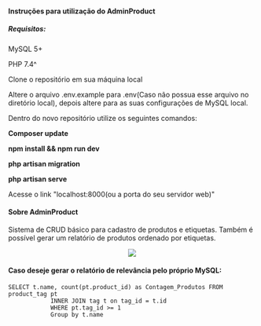<h4>Instruções para utilização do AdminProduct</h4>
<h5>Requisitos:</h5>
<p>MySQL 5+</p>
<p>PHP 7.4^</p>
<p>
    Clone o repositório em sua máquina local
</p>
<p>
    Altere o arquivo .env.example para .env(Caso não possua esse arquivo no diretório local), depois 
    altere para as suas configurações de MySQL local.
</p>
<p>
    Dentro do novo repositório utilize os seguintes comandos:
    <p><b>Composer update</b></p>
    <p><b>npm install && npm run dev</b></p>
    <p><b>php artisan migration</b></p>
    <p><b>php artisan serve</b></p>
</p>
<p>
    Acesse o link "localhost:8000(ou a porta do seu servidor web)"
</p>

<h4>Sobre AdminProduct</h4>
<p>
    Sistema de CRUD básico para cadastro de produtos e etiquetas. Também é possível gerar um 
    relatório de produtos ordenado por etiquetas.
</p>
<div align="center">
    <img src="https://user-images.githubusercontent.com/54112790/147603946-a2db88f4-9ecb-482c-aeff-58b5ad947568.PNG">
</div>
<h4> Caso deseje gerar o relatório de relevância pelo próprio MySQL:</h4>
<p>
    <code>SELECT t.name, count(pt.product_id) as Contagem_Produtos FROM  product_tag pt
            INNER JOIN tag t on tag_id = t.id
            WHERE pt.tag_id >= 1
            Group by t.name
    </code>
</p>
